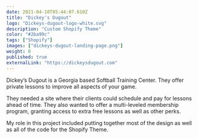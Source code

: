 ```yaml
---
date: 2021-04-10T05:44:07.610Z
title: "Dickey's Dugout" 
logo: "Dickeys-dugout-logo-white.svg"
description: "Custom Shopify Theme"
color: "#2ba99c"
tags: ["Shopify"]
images: ["dickeys-dugout-landing-page.png"]
weight: 0
published: true
externalLink: "https://dickeysdugout.com"
---
```


Dickey’s Dugout is a Georgia based Softball Training Center. They offer private lessons to improve all aspects of your game. 

They needed a site where their clients could schedule and pay for lessons ahead of time. They also wanted to offer a multi-leveled membership program, granting access to extra free lessons as well as other perks.

My role in this project included putting together most of the design as well as all of the code for the Shopify Theme. 